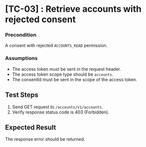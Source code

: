 # [TC-03] : Retrieve accounts with rejected consent

### Precondition

A consent with rejected `ACCOUNTS_READ` permission.

### Assumptions

* The access token must be sent in the request header.
* The access token scope type should be `accounts`.
* The consentId must be sent in the scope of the access token.

## Test Steps

1. Send GET request to `/accounts/v1/accounts`.
2. Verify response status code is 403 (Forbidden).

## Expected Result

The response error should be returned.